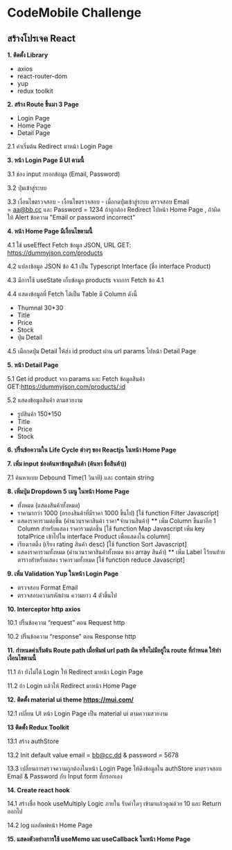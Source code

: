 # CodeMobile Challenge



## สร้างโปรเจค React
<b>1. ติดตั้ง Library</b>
  - axios
  - react-router-dom
  - yup
  - redux toolkit

<b>2. สร้าง Route ขึ้นมา 3 Page</b>
 - Login Page
 - Home Page
 - Detail Page

2.1 ค่าเริ่มต้น Redirect มาหน้า Login Page

<b>3. หน้า Login Page มี UI ตามนี้</b>

3.1 ช่อง input กรอกข้อมูล (Email, Password)

3.2 ปุ่มเข้าสู่ระบบ

3.3 เงื่อนไขตรวจสอบ
     - เงื่อนไขตรวจสอบ - เมื่อกดปุ่มเข้าสู่ระบบ ตรวจสอบ Email = aa@bb.cc และ Password = 1234 ถ้าถูกต้อง Redirect ไปหน้า Home Page , ถ้าผิดให้ Alert ข้อความ "Email or password incorrect"

<b>4. หน้า Home Page มีเงื่อนไขตามนี้</b>

4.1 ใช้ useEffect Fetch ข้อมูล JSON, URL GET: https://dummyjson.com/products

4.2 แปลงข้อมูล JSON ข้อ 4.1 เป็น Typescript Interface (ชื่อ interface Product) 

4.3 มีการใช้ useState เก็บข้อมูล products จากการ Fetch ข้อ 4.1

4.4 แสดงข้อมูลที่ Fetch ได้เป็น Table มี Column ดังนี้
  - Thumnal 30*30
  - Title
  - Price
  - Stock
  - ปุ่ม Detail

 4.5 เมือกดปุ่ม Detail ให้ส่ง id product ผ่าน url params ไปหน้า Detail Page

<b>5. หน้า Detail Page</b>

5.1 Get id product จาก params และ  Fetch ข้อมูลสินค้า GET:https://dummyjson.com/products/:id   

5.2 แสดงข้อมูลสินค้า ตามสวยงาม
  - รูปสินค้า 150*150
  - Title
  - Price
  - Stock
  
<b>6. ปริ้นข้อความใน  Life Cycle ต่างๆ ของ Reactjs ในหน้า Home Page </b>

<b>7. เพิ่ม input ช่องค้นหาข้อมูลสินค้า (ค้นหา ชื่อสินค้า)) </b>

7.1 ค้นหาแบบ Debound Time(1 วินาที) และ contain string
 
<b>8. เพิ่มปุ่ม Dropdown 5 เมนู ในหน้า Home Page</b>
  - ทั้งหมด (แสดงสินค้าทั้งหมด)
  - ราคามากว่า 1000 (กรองสินค้าที่มีราคา 1000 ขึ้นไป) [ใช้ function Filter Javascript]
  - แสดงราคารวมต่อชิ้น (คำนวนราคาสินค้า ราคา*จำนวนสินค้า) ** เพิ่ม Column ขึ้นมาอีก 1 Column สำหรับแสดง ราคารวมต่อชิ้น [ใช้ function Map Javascript เพิ่ม key totalPrice เข้าไปใน interface Product เพื่อแสดงใน column]
  - เรียงเรตติ้ง (เรียง rating สินค้า desc)  [ใช้  function Sort Javascript]
  - แสดงราคารวมทั้งหมด (คำนวนราคาสินค้าทั้งหมด ของ array สินค้า) ** เพิ่ม Label ไว้บนท้ายตารางสำหรับแสดง ราคารวมทั้งหมด  [ใช้ function reduce Javascript]

<b>9. เพิ่ม Validation Yup ในหน้า Login Page</b>
- ตรวจสอบ Format Email 
- ตรวจสอบความรหัสผ่าน ความยาว 4 ตัวขึ้นไป  

<b>10. Interceptor http axios</b>

10.1 ปริ้นข้อความ “request” ตอน Request http

10.2 ปริ้นข้อความ “response” ตอน Response http

<b>11. กำหนดค่าเริ่มต้น Route path เมื่อพิมพ์ url path ผิด หรือไม่มีอยู่ใน route ที่กำหนด ให้ทำเงื่อนไขตามนี้</b>

11.1 ถ้า ยังไม่ได้ Login ให้ Redirect มาหน้า Login Page

11.2 ถ้า Login แล้วให้ Redirect มาหน้า Home Page

<b>12. ติดตั้ง material ui theme https://mui.com/</b>

12.1 เปลี่ยน UI หน้า Login Page เป็น material ui ตามความสวยงาม

<b>13 ติดตั้ง Redux Toolkit </b>

13.1 สร้าง authStore

13.2 Init default value email = bb@cc.dd & password = 5678

13.3 เปลี่ยนการตรวจความถูกต้องในหน้า Login Page ให้ดึงข้อมูลใน authStore มาตรวจสอบ Email & Password กับ Input form ที่กรอกเอง

<b>14. Create react hook</b>

14.1 สร้างชื่อ hook useMultiply Logic ภายใน รับค่าใดๆ เข้ามาแล้วคูณด้วย 10 และ Return ออกไป

14.2 log ผลลัพพ์หน้า Home Page

<b>15. แสดงตัวอย่างการใช้ useMemo และ useCallback ในหน้า Home Page</b>
 
 
